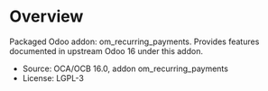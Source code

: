 # Overview

Packaged Odoo addon: om_recurring_payments. Provides features documented in upstream Odoo 16 under this addon.

- Source: OCA/OCB 16.0, addon om_recurring_payments
- License: LGPL-3
